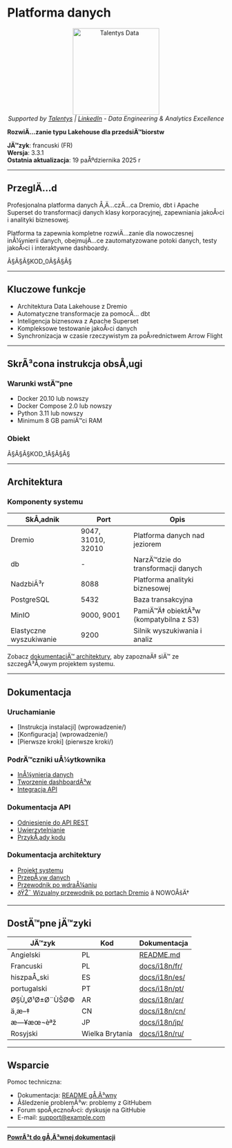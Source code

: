 ﻿# Platforma danych

<p align="center">
  <a href="https://talentys.eu" target="_blank">
    <img src="../../assets/images/talentys/original.png" alt="Talentys Data" width="200"/>
  </a>
  <br/>
  <em>Supported by <a href="https://talentys.eu">Talentys</a> | <a href="https://www.linkedin.com/company/talentysdata">LinkedIn</a> - Data Engineering & Analytics Excellence</em>
</p>


**RozwiÄ…zanie typu Lakehouse dla przedsiÄ™biorstw**

**JÄ™zyk**: francuski (FR)  
**Wersja**: 3.3.1  
**Ostatnia aktualizacja**: 19 paÅºdziernika 2025 r

---

## PrzeglÄ…d

Profesjonalna platforma danych Å‚Ä…czÄ…ca Dremio, dbt i Apache Superset do transformacji danych klasy korporacyjnej, zapewniania jakoÅ›ci i analityki biznesowej.

Platforma ta zapewnia kompletne rozwiÄ…zanie dla nowoczesnej inÅ¼ynierii danych, obejmujÄ…ce zautomatyzowane potoki danych, testy jakoÅ›ci i interaktywne dashboardy.

Â§Â§Â§KOD_0Â§Â§Â§

---

## Kluczowe funkcje

- Architektura Data Lakehouse z Dremio
- Automatyczne transformacje za pomocÄ… dbt
- Inteligencja biznesowa z Apache Superset
- Kompleksowe testowanie jakoÅ›ci danych
- Synchronizacja w czasie rzeczywistym za poÅ›rednictwem Arrow Flight

---

## SkrÃ³cona instrukcja obsÅ‚ugi

### Warunki wstÄ™pne

- Docker 20.10 lub nowszy
- Docker Compose 2.0 lub nowszy
- Python 3.11 lub nowszy
- Minimum 8 GB pamiÄ™ci RAM

### Obiekt

Â§Â§Â§KOD_1Â§Â§Â§

---

## Architektura

### Komponenty systemu

| SkÅ‚adnik | Port | Opis |
|--------------|------|------------|
| Dremio | 9047, 31010, 32010 | Platforma danych nad jeziorem |
| db | - | NarzÄ™dzie do transformacji danych |
| NadzbiÃ³r | 8088 | Platforma analityki biznesowej |
| PostgreSQL | 5432 | Baza transakcyjna |
| MinIO | 9000, 9001 | PamiÄ™Ä‡ obiektÃ³w (kompatybilna z S3) |
| Elastyczne wyszukiwanie | 9200 | Silnik wyszukiwania i analiz |

Zobacz [dokumentacjÄ™ architektury](architektura/), aby zapoznaÄ‡ siÄ™ ze szczegÃ³Å‚owym projektem systemu.

---

## Dokumentacja

### Uruchamianie
- [Instrukcja instalacji] (wprowadzenie/)
- [Konfiguracja] (wprowadzenie/)
- [Pierwsze kroki] (pierwsze kroki/)

### PodrÄ™czniki uÅ¼ytkownika
- [InÅ¼ynieria danych](przewodniki/)
- [Tworzenie dashboardÃ³w](przewodniki/)
- [Integracja API](przewodniki/)

### Dokumentacja API
- [Odniesienie do API REST](api/)
- [Uwierzytelnianie](api/)
- [PrzykÅ‚ady kodu](api/)

### Dokumentacja architektury
- [Projekt systemu](architektura/)
- [PrzepÅ‚yw danych](architektura/)
- [Przewodnik po wdraÅ¼aniu](architektura/)
- [ðŸŽ¯ Wizualny przewodnik po portach Dremio](architektura/dremio-ports-visual.md) â­ NOWOÅšÄ†

---

## DostÄ™pne jÄ™zyki

| JÄ™zyk | Kod | Dokumentacja |
|------------|------|--------------|
| Angielski | PL | [README.md](../../../README.md) |
| Francuski | PL | [docs/i18n/fr/](../fr/README.md) |
| hiszpaÅ„ski | ES | [docs/i18n/es/](../es/README.md) |
| portugalski | PT | [docs/i18n/pt/](../pt/README.md) |
| Ø§Ù„Ø¹Ø±Ø¨ÙŠØ© | AR | [docs/i18n/ar/](../ar/README.md) |
| ä¸­æ–‡ | CN | [docs/i18n/cn/](../cn/README.md) |
| æ—¥æœ¬èªž | JP | [docs/i18n/jp/](../jp/README.md) |
| Rosyjski | Wielka Brytania | [docs/i18n/ru/](../ru/README.md) |

---

## Wsparcie

Pomoc techniczna:
- Dokumentacja: [README gÅ‚Ã³wny](../../../README.md)
- Åšledzenie problemÃ³w: problemy z GitHubem
- Forum spoÅ‚ecznoÅ›ci: dyskusje na GitHubie
- E-mail: support@example.com

---

**[PowrÃ³t do gÅ‚Ã³wnej dokumentacji](../../../README.md)**
